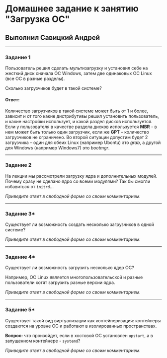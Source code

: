 # Домашнее задание к занятию "Загрузка ОС"

## Выполнил Савицкий Андрей

---

### Задание 1

Пользователь решил сделать мультизагрузку и установил себе на жесткий диск сначала ОС Windows, затем две одинаковых ОС Linux (все ОС в разные разделы).

Сколько загрузчиков будет в такой системе?

#### Ответ:

Количество загрузчиков в такой системе может быть от 1 и более, зависит и от того какие дистрибутивы решил установить пользователь, и какие настройки использует, и какой раздел дисков используется. Если у пользователя в качестве раздела дисков используется **MBR** - в нем может быть только один загрузчик, если же **GPT** – количество загрузчиков не ограничено. Во второй ситуации допустим будет 2 загрузчика – один для обеих Linux (например Ubontu) это *grab*, а другой для Windows (например Windows7) это *bootmgr*. 

---

### Задание 2

На лекции мы рассмотрели загрузку ядра и дополнительных модулей. Почему сразу не сделано ядро со всеми модулями? Так бы смогли избавиться от `initrd`...

*Приведите ответ в свободной форме со своим комментарием.*

---

### Задание 3*

Существует ли возможность создать несколько загрузчиков в одной системе?

*Приведите ответ в свободной форме со своим комментарием.*

---

### Задание 4*

Существует ли возможность загрузить несколько ядер ОС?

Например, ОС Linux является многопользовательской и разные пользователи хотят загрузить разные версии ядра.

*Приведите ответ в свободной форме со своим комментарием.*

------

### Задание 5*

Существует такой вид виртуализации как контейнеризация: контейнеры создаются на уровне ОС и работают в изолированных пространствах.

**Вопрос:** что произойдет, если в хостовой ОС установлен `upstart`, а в запущенном контейнере - `systemd`?

*Приведите ответ в свободной форме со своим комментарием.*
